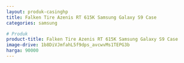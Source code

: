 ```yaml
---
layout: produk-casinghp
title: Falken Tire Azenis RT 615K Samsung Galaxy S9 Case
categories: samsung

# Produk
product-title: Falken Tire Azenis RT 615K Samsung Galaxy S9 Case
image-drive: 1b8DiVJmfahL5f9dps_avcwvMs1TEPG3b
harga: 90000
---
```

